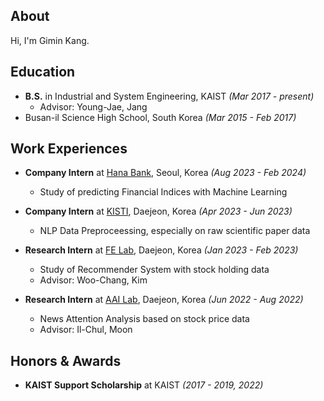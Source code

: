 ## About
Hi, I'm Gimin Kang.

## Education
- **B.S.** in Industrial and System Engineering, KAIST _(Mar 2017 - present)_
  - Advisor: Young-Jae, Jang
- Busan-il Science High School, South Korea _(Mar 2015 - Feb 2017)_

## Work Experiences
- **Company Intern** at [Hana Bank](), Seoul, Korea _(Aug 2023 - Feb 2024)_
  - Study of predicting Financial Indices with Machine Learning
    
- **Company Intern** at [KISTI](https://www.kisti.re.kr), Daejeon, Korea _(Apr 2023 - Jun 2023)_
  - NLP Data Preproceessing, especially on raw scientific paper data

- **Research Intern** at [FE Lab](https://felab.kaist.ac.kr), Daejeon, Korea _(Jan 2023 - Feb 2023)_
  - Study of Recommender System with stock holding data
  - Advisor: Woo-Chang, Kim
 
- **Research Intern** at [AAI Lab](https://aai.kaist.ac.kr/xe2), Daejeon, Korea _(Jun 2022 - Aug 2022)_
  - News Attention Analysis based on stock price data
  - Advisor: Il-Chul, Moon

## Honors & Awards
- **KAIST Support Scholarship** at KAIST _(2017 - 2019, 2022)_
